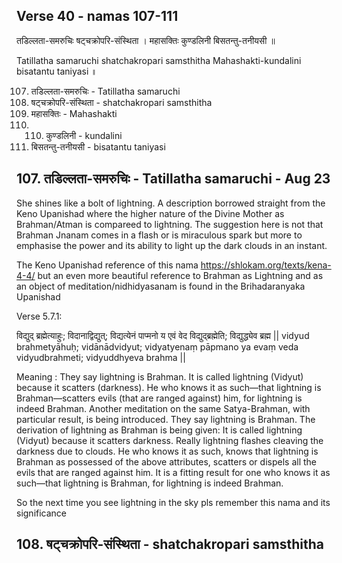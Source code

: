 ## Verse 40 - namas 107-111

तडिल्लता-समरुचिः षट्चक्रोपरि-संस्थिता ।
महासक्तिः कुण्डलिनी बिसतन्तु-तनीयसी ॥ 

Tatillatha samaruchi shatchakropari samsthitha
Mahashakti-kundalini bisatantu taniyasi ॥ 

107. तडिल्लता-समरुचिः - Tatillatha samaruchi
108. षट्चक्रोपरि-संस्थिता - shatchakropari samsthitha
109. महासक्तिः - Mahashakti
110. 110. कुण्डलिनी - kundalini 
111. बिसतन्तु-तनीयसी - bisatantu taniyasi

## 107. तडिल्लता-समरुचिः - Tatillatha samaruchi - Aug 23

She shines like a bolt of lightning. A description borrowed straight from the Keno Upanishad where the higher nature of the Divine Mother as Brahman/Atman is compareed to lightning.  The suggestion here is not that Brahman Jnanam comes in a flash or is miraculous spark but more to emphasise the power and its ability to light up the dark clouds in an instant. 

The Keno Upanishad reference of this nama https://shlokam.org/texts/kena-4-4/ but an even more beautiful reference to Brahman as Lightning and as an object of meditation/nidhidyasanam is found in the Brihadaranyaka Upanishad

Verse 5.7.1:

विद्युद् ब्रह्मेत्याहुः; विदानाद्विद्युत्; विद्यत्येनं पाप्मनो य एवं वेद विद्युद्ब्रह्मेति; विद्युद्ध्येव ब्रह्म ||
vidyud brahmetyāhuḥ; vidānādvidyut; vidyatyenaṃ pāpmano ya evaṃ veda vidyudbrahmeti; vidyuddhyeva brahma || 

Meaning : They say lightning is Brahman. It is called lightning (Vidyut) because it scatters (darkness). He who knows it as such—that lightning is Brahman—scatters evils (that are ranged against) him, for lightning is indeed Brahman. Another meditation on the same Satya-Brahman, with particular result, is being introduced. They say lightning is Brahman. The derivation of lightning as Brahman is being given: It is called lightning (Vidyut) because it scatters darkness. Really lightning flashes cleaving the darkness due to clouds. He who knows it as such, knows that lightning is Brahman as possessed of the above attributes, scatters or dispels all the evils that are ranged against him. It is a fitting result for one who knows it as such—that lightning is Brahman, for lightning is indeed Brahman.

So the next time you see lightning in the sky pls remember this nama and its significance





## 108. षट्चक्रोपरि-संस्थिता - shatchakropari samsthitha
